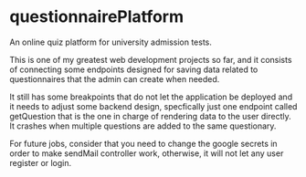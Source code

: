 # questionnairePlatform
An online quiz platform for university admission tests. 

This is one of my greatest web development projects so far, and it consists of connecting some endpoints designed for saving data related to questionnaires that the admin
can create when needed. 

It still has some breakpoints that do not let the application be deployed and it needs to adjust some backend design, specfically just one endpoint called getQuestion
that is the one in charge of rendering data to the user directly. It crashes when multiple questions are added to the same questionary. 

For future jobs, consider that you need to change the google secrets in order to make sendMail controller work, otherwise, it will not let any user register or login.

